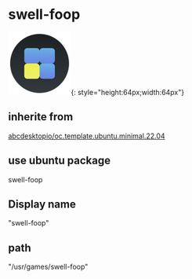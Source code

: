 # swell-foop
![circle_swell-foop.svg](/applications/icons/circle_swell-foop.svg){: style="height:64px;width:64px"}
## inherite from
[abcdesktopio/oc.template.ubuntu.minimal.22.04](abcdesktopio/oc.template.ubuntu.minimal.22.04.md)
## use ubuntu package
swell-foop
## Display name
"swell-foop"
## path
"/usr/games/swell-foop"
